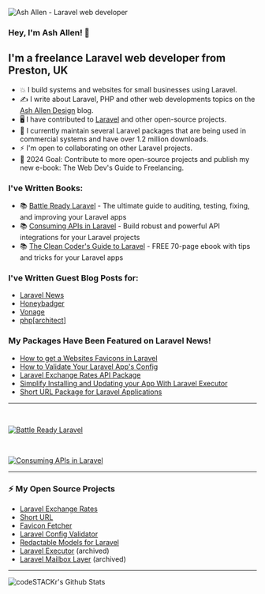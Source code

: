 ![Ash Allen - Laravel web developer](https://ashallendesign.co.uk/images/custom/github-profile-rounded.png)

### Hey, I'm Ash Allen! 👋

## I'm a freelance Laravel web developer from Preston, UK
- 💥 I build systems and websites for small businesses using Laravel.
- ✍️ I write about Laravel, PHP and other web developments topics on the [Ash Allen Design](https://ashallendesign.co.uk/blog) blog.
- 🖥 I have contributed to [Laravel](https://github.com/laravel/framework/pulls?q=is%3Amerged+is%3Apr+author%3Aash-jc-allen+) and other open-source projects.
- 🎉 I currently maintain several Laravel packages that are being used in commercial systems and have over 1.2 million downloads.
- ⚡ I'm open to collaborating on other Laravel projects.
- 🥅 2024 Goal: Contribute to more open-source projects and publish my new e-book: The Web Dev's Guide to Freelancing.

### I've Written Books:

- 📚 [Battle Ready Laravel](https://battle-ready-laravel.com) - The ultimate guide to auditing, testing, fixing, and improving your Laravel apps
- 📚 [Consuming APIs in Laravel](https://consuming-apis-in-laravel.com) - Build robust and powerful API integrations for your Laravel projects
- 📚 [The Clean Coder's Guide to Laravel](https://ashallendesign.co.uk/blog/the-clean-coders-guide-to-laravel-free-70-page-pdf) - FREE 70-page ebook with tips and tricks for your Laravel apps

### I've Written Guest Blog Posts for:
- [Laravel News](https://laravel-news.com/@AshAllenDesign)
- [Honeybadger](https://www.honeybadger.io/blog/authors/ashleyallen/)
- [Vonage](https://developer.vonage.com/en/blog/authors/ashley-allen)
- [php[architect]](https://www.phparch.com/community/ash-allen/)

### My Packages Have Been Featured on Laravel News!
- [How to get a Websites Favicons in Laravel](https://laravel-news.com/favicon-fetcher)
- [How to Validate Your Laravel App's Config](https://laravel-news.com/config-validator)
- [Laravel Exchange Rates API Package](https://laravel-news.com/laravel-exchange-rates-api-package)
- [Simplify Installing and Updating your App With Laravel Executor](https://laravel-news.com/laravel-executor-package)
- [Short URL Package for Laravel Applications](https://laravel-news.com/short-url)

---

<br/>

[![Battle Ready Laravel](https://ashallendesign.co.uk/images/custom/sponsors/battle-ready-laravel-horizontal-banner.png)](https://battle-ready-laravel.com)

<br/>

[![Consuming APIs in Laravel](https://ashallendesign.co.uk/images/custom/sponsors/cail-horizontal.png)](https://consuming-apis-in-laravel.com)

---

### ⚡ My Open Source Projects
- [Laravel Exchange Rates](https://github.com/ash-jc-allen/laravel-exchange-rates)
- [Short URL](https://github.com/ash-jc-allen/short-url)
- [Favicon Fetcher](https://github.com/ash-jc-allen/favicon-fetcher)
- [Laravel Config Validator](https://github.com/ash-jc-allen/laravel-config-validator)
- [Redactable Models for Laravel](https://github.com/ash-jc-allen/redactable-models)
- [Laravel Executor](https://github.com/ash-jc-allen/laravel-executor) (archived)
- [Laravel Mailbox Layer](https://github.com/ash-jc-allen/laravel-mailboxlayer) (archived)

---

<img align="left" alt="codeSTACKr's Github Stats" src="https://github-readme-stats.vercel.app/api?username=ash-jc-allen&show_icons=true&hide_border=true" />

[website]: https://ashallendesign.co.uk
[linkedin]: https://www.linkedin.com/in/ashleyjcallen/
[twitter]: https://twitter.com/AshAllenDesign
